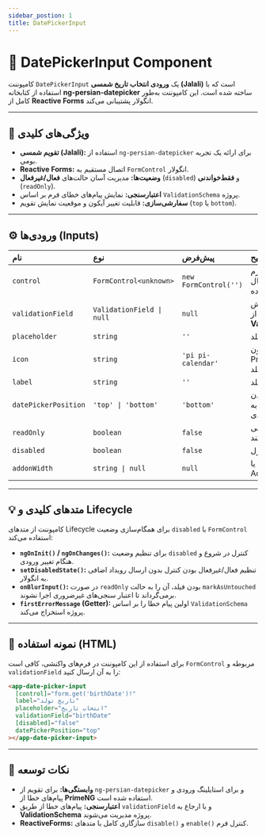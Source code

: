 ```yaml
---
sidebar_postion: 1
title: DatePickerInput
--- 
```


# 📅 DatePickerInput Component

کامپوننت `DatePickerInput` یک **ورودی انتخاب تاریخ شمسی (Jalali)** است که با استفاده از کتابخانه **ng-persian-datepicker** ساخته شده است. این کامپوننت به‌طور کامل از **Reactive Forms** انگولار پشتیبانی می‌کند.

-----

## 📘 ویژگی‌های کلیدی

  * **تقویم شمسی (Jalali):** استفاده از `ng-persian-datepicker` برای ارائه یک تجربه بومی.
  * **Reactive Forms:** اتصال مستقیم به `FormControl` انگولار.
  * **وضعیت‌ها:** مدیریت آسان حالت‌های **فعال/غیرفعال** (`disabled`) و **فقط‌خواندنی** (`readOnly`).
  * **اعتبارسنجی:** نمایش پیام‌های خطای فرم بر اساس `ValidationSchema` پروژه.
  * **سفارشی‌سازی:** قابلیت تغییر آیکون و موقعیت نمایش تقویم (`top` یا `bottom`).

-----

## ⚙️ ورودی‌ها (Inputs)

| نام | نوع | پیش‌فرض | توضیح |
| :--- | :--- | :--- | :--- |
| `control` | `FormControl<unknown>` | `new FormControl('')` | **ضروری.** کنترل فرم ری‌اکتیو برای اتصال داده. |
| `validationField` | `ValidationField \| null` | `null` | نوع فیلد برای نمایش پیام‌های خطا از **ValidationSchema**. |
| `placeholder` | `string` | `''` | متن راهنما درون فیلد. |
| `icon` | `string` | `'pi pi-calendar'` | کلاس آیکون (مثلاً از PrimeIcons) در سمت راست فیلد. |
| `label` | `string` | `''` | برچسب متنی فیلد. |
| `datePickerPosition` | `'top' \| 'bottom'` | `'bottom'` | موقعیت باز شدن تقویم نسبت به ورودی. |
| `readOnly` | `boolean` | `false` | فیلد را فقط‌خواندنی می‌کند. |
| `disabled` | `boolean` | `false` | غیرفعال کردن کنترل. |
| `addonWidth` | `string \| null` | `null` | عرض بخش آیکون یا Addon. |

-----

## 💡 متدهای کلیدی و Lifecycle

کامپوننت از متدهای Lifecycle برای همگام‌سازی وضعیت `disabled` با `FormControl` استفاده می‌کند:

  * **`ngOnInit()` / `ngOnChanges()`:** برای تنظیم وضعیت `disabled` کنترل در شروع و هنگام تغییر ورودی.
  * **`setDisabledState()`:** تنظیم فعال/غیرفعال بودن کنترل بدون ارسال رویداد اضافی به انگولار.
  * **`onBlurInput()`:** در صورت `readOnly` بودن فیلد، آن را به حالت `markAsUntouched` برمی‌گرداند تا اعتبار سنجی‌های غیرضروری اجرا نشوند.
  * **`firstErrorMessage` (Getter):** اولین پیام خطا را بر اساس `ValidationSchema` پروژه استخراج می‌کند.

-----

## 🚀 نمونه استفاده (HTML)

برای استفاده از این کامپوننت در فرم‌های واکنشی، کافی است `FormControl` مربوطه و `validationField` را به آن ارسال کنید:

```html
<app-date-picker-input
  [control]="form.get('birthDate')!"
  label="تاریخ تولد"
  placeholder="انتخاب تاریخ"
  validationField="birthDate"
  [disabled]="false"
  datePickerPosition="top"
></app-date-picker-input>
```

-----

## 📘 نکات توسعه

  * **وابستگی‌ها:** برای تقویم از `ng-persian-datepicker` و برای استایلینگ ورودی و پیام‌های خطا از **PrimeNG** استفاده شده است.
  * **اعتبارسنجی:** پیام‌های خطا از طریق `validationField` و با ارجاع به **ValidationSchema** پروژه مدیریت می‌شوند.
  * **ReactiveForms:** سازگاری کامل با متدهای `disable()` و `enable()` کنترل فرم.
